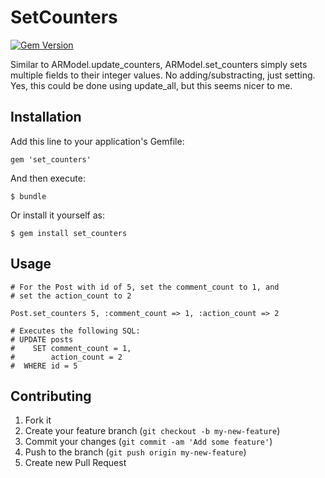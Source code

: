# SetCounters

[![Gem Version](https://badge.fury.io/rb/set_counters.png)](http://badge.fury.io/rb/set_counters)

Similar to ARModel.update\_counters, ARModel.set\_counters simply sets multiple
fields to their integer values. No adding/substracting, just setting.
Yes, this could be done using update\_all, but this seems nicer to me.

## Installation

Add this line to your application's Gemfile:

    gem 'set_counters'

And then execute:

    $ bundle

Or install it yourself as:

    $ gem install set_counters

## Usage

    # For the Post with id of 5, set the comment_count to 1, and
    # set the action_count to 2

    Post.set_counters 5, :comment_count => 1, :action_count => 2

    # Executes the following SQL:
    # UPDATE posts
    #    SET comment_count = 1,
    #        action_count = 2
    #  WHERE id = 5

## Contributing

1. Fork it
2. Create your feature branch (`git checkout -b my-new-feature`)
3. Commit your changes (`git commit -am 'Add some feature'`)
4. Push to the branch (`git push origin my-new-feature`)
5. Create new Pull Request
